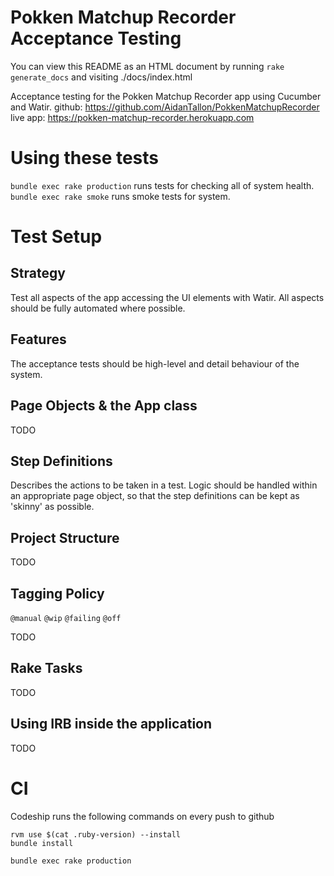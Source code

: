 # Pokken Matchup Recorder Acceptance Testing

You can view this README as an HTML document by running `rake generate_docs` and visiting ./docs/index.html

Acceptance testing for the Pokken Matchup Recorder app using Cucumber and Watir.
github: https://github.com/AidanTallon/PokkenMatchupRecorder
live app: https://pokken-matchup-recorder.herokuapp.com

# Using these tests

`bundle exec rake production` runs tests for checking all of system health.
`bundle exec rake smoke` runs smoke tests for system.

# Test Setup

## Strategy

Test all aspects of the app accessing the UI elements with Watir. All aspects should be fully automated where possible.

## Features

The acceptance tests should be high-level and detail behaviour of the system.

## Page Objects & the App class

TODO

## Step Definitions

Describes the actions to be taken in a test.
Logic should be handled within an appropriate page object, so that the step definitions can be kept as 'skinny' as possible.

## Project Structure

TODO

## Tagging Policy

`@manual`
`@wip`
`@failing`
`@off`

TODO

## Rake Tasks

TODO

## Using IRB inside the application

TODO

# CI

Codeship runs the following commands on every push to github
```
rvm use $(cat .ruby-version) --install
bundle install

bundle exec rake production
```


